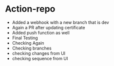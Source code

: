 # Action-repo
- Added a webhook with a new branch that is dev
- Again a PR after updating certificate
- Added push function as well
- Final Testing 
- Checking Again
- Checking branches
- checking changes from UI
- checking sequence from UI
